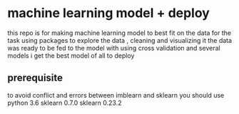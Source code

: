 # machine learning model + deploy
this repo is for making machine learning model to best fit on the data for the task
using packages to explore the data , cleaning and visualizing it 
the data was ready to be fed to the model
with using cross validation and several models
i get the best model of all to deploy 

## prerequisite
to avoid conflict and errors between imblearn and sklearn 
you should use 
python 3.6
sklearn 0.7.0
sklearn 0.23.2
